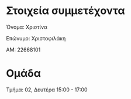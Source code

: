 # Στοιχεία συμμετέχοντα

Όνομα: Χριστίνα

Επώνυμο: Χριστοφιλάκη

ΑΜ: 22668101

# Ομάδα

Τμήμα: 02, Δευτέρα 15:00 - 17:00
